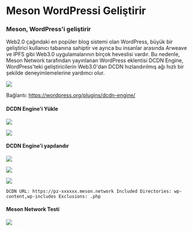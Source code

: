 # Meson WordPressi Geliştirir

### Meson, WordPress'i geliştirir

Web2.0 çağındaki en popüler blog sistemi olan WordPress, büyük bir geliştirici kullanıcı tabanına sahiptir ve ayrıca bu insanlar arasında Arweave ve IPFS gibi Web3.0 uygulamalarının birçok heveslisi vardır. Bu nedenle, Meson Network tarafından yayınlanan WordPress eklentisi DCDN Engine, WordPress'teki geliştiricilerin Web3.0'dan DCDN hızlandırılmış ağı hızlı bir şekilde deneyimlemelerine yardımcı olur.

![](https://cdn.jsdelivr.net/gh/daqnext/meson-docs/src/images/using/meson-enhances-wordpress-07.png)

Bağlantı: https://wordpress.org/plugins/dcdn-engine/

#### DCDN Engine'i Yükle

![](https://cdn.jsdelivr.net/gh/daqnext/meson-docs/src/images/using/meson-enhances-wordpress-08.png)

![](https://cdn.jsdelivr.net/gh/daqnext/meson-docs/src/images/using/meson-enhances-wordpress-09.png)

#### DCDN Engine'i yapılandır

![](https://cdn.jsdelivr.net/gh/daqnext/meson-docs/src/images/using/meson-enhances-wordpress-10.png)

![](https://cdn.jsdelivr.net/gh/daqnext/meson-docs/src/images/using/meson-enhances-wordpress-11.png)

![](https://cdn.jsdelivr.net/gh/daqnext/meson-docs/src/images/using/meson-enhances-wordpress-12.png)

`DCDN URL: https://pz-xxxxxx.meson.network Included Directories: wp-content,wp-includes Exclusions: .php`

#### Meson Network Testi

![](https://cdn.jsdelivr.net/gh/daqnext/meson-docs/src/images/using/meson-enhances-wordpress-13.png)

